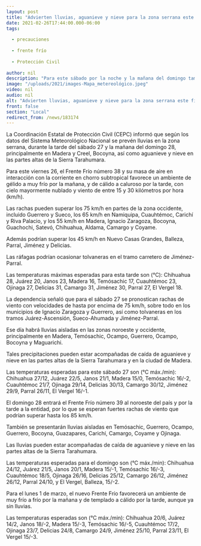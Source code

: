 ```yaml
---
layout: post
title: "Advierten lluvias, aguanieve y nieve para la zona serrana este fin de semana"
date: 2021-02-26T17:44:00.000-06:00
tags:
  
  - precauciones
  
  - frente frío
  
  - Protección Civil
  
author: nil
description: "Para este sábado por la noche y la mañana del domingo también se prevé granizo en Ojinaga y Camargo, informa la CEPC; se mantienen fuertes rachas de viento en la entidad"
image: "/uploads/2021/images-Mapa_metereológico.jpeg"
video: nil
audio: nil
alt: "Advierten lluvias, aguanieve y nieve para la zona serrana este fin de semana"
front: false
section: "Local"
redirect_from: /news/183174
---
```


La Coordinación Estatal de Protección Civil (CEPC) informó que según los datos del Sistema Meteorológico Nacional se prevén lluvias en la zona serrana, durante la tarde del sábado 27 y la mañana del domingo 28, principalmente en Madera y Creel, Bocoyna, así como aguanieve y nieve en las partes altas de la Sierra Tarahumara.

Para este viernes 26, el Frente Frío número 38 y su masa de aire en interacción con la corriente en chorro subtropical favorece un ambiente de gélido a muy frío por la mañana, y de cálido a caluroso por la tarde, con cielo mayormente nublado y viento de entre 15 y 30 kilómetros por hora (km/h).

Las rachas pueden superar los 75 km/h en partes de la zona occidente, incluido Guerrero y Sueco, los 65 km/h en Namiquipa, Cuauhtémoc, Carichí y Riva Palacio, y los 55 km/h en Madera, Ignacio Zaragoza, Bocoyna, Guachochi, Satevó, Chihuahua, Aldama, Camargo y Coyame.

Además podrían superar los 45 km/h en Nuevo Casas Grandes, Balleza, Parral, Jiménez y Delicias.

Las ráfagas podrían ocasionar tolvaneras en el tramo carretero de Jiménez-Parral.

Las temperaturas máximas esperadas para esta tarde son (°C): Chihuahua 28, Juárez 20, Janos 23, Madera 16, Temósachic 17, Cuauhtémoc 23, Ojinaga 27, Delicias 31, Camargo 31, Jiménez 30, Parral 27, El Vergel 18.

La dependencia señaló que para el sábado 27 se pronostican rachas de viento con velocidades de hasta por encima de 75 km/h, sobre todo en los municipios de Ignacio Zaragoza y Guerrero, así como tolvaneras en los tramos Juárez-Ascensión, Sueco-Ahumada y Jiménez-Parral.

Ese día habrá lluvias aisladas en las zonas noroeste y occidente, principalmente en Madera, Temósachic, Ocampo, Guerrero, Ocampo, Bocoyna y Maguarichi.

Tales precipitaciones pueden estar acompañadas de caída de aguanieve y nieve en las partes altas de la Sierra Tarahumara y en la ciudad de Madera.

Las temperaturas esperadas para este sábado 27 son (°C máx./min): Chihuahua 27/12, Juárez 22/5, Janos 21/1, Madera 15/0, Temósachic 16/-2, Cuauhtémoc 21/7, Ojinaga 29/14, Delicias 30/13, Camargo 30/12, Jiménez 29/9, Parral 26/11, El Vergel 16/-1.

El domingo 28 entrará el Frente Frío número 39 al noroeste del país y por la tarde a la entidad, por lo que se esperan fuertes rachas de viento que podrían superar hasta los 85 km/h.

También se presentarán lluvias aisladas en Temósachic, Guerrero, Ocampo, Guerrero, Bocoyna, Guazapares, Carichí, Camargo, Coyame y Ojinaga.

Las lluvias pueden estar acompañadas de caída de aguanieve y nieve en las partes altas de la Sierra Tarahumara.

Las temperaturas esperadas para el domingo son (°C máx./min): Chihuahua 24/12, Juárez 21/5, Janos 20/1, Madera 15/-1, Temósachic 16/-3, Cuauhtémoc 18/5, Ojinaga 26/16, Delicias 25/12, Camargo 26/12, Jiménez 26/12, Parral 24/10, y El Vergel, Balleza, 15/-2.

Para el lunes 1 de marzo, el nuevo Frente Frío favorecerá un ambiente de muy frío a frío por la mañana y de templado a cálido por la tarde, aunque ya sin lluvias.

Las temperaturas esperadas son (°C máx./min): Chihuahua 20/6, Juárez 14/2, Janos 18/-2, Madera 15/-3, Temósachic 16/-5, Cuauhtémoc 17/2, Ojinaga 23/7, Delicias 24/8, Camargo 24/9, Jiménez 25/10, Parral 23/11, El Vergel 15/-3.